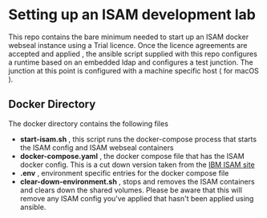 # Setting up an ISAM development lab
This repo contains the bare minimum needed to start up an ISAM docker webseal instance using a Trial licence.
Once the licence agreements are accepted and applied , the ansible script supplied with this repo configures
a runtime based on an embedded ldap and configures a test junction. The junction at this point is configured with
a machine specific host ( for macOS ). 

## Docker Directory
The docker directory contains the following files
 - **start-isam.sh** , this script runs the docker-compose process that starts the ISAM config and ISAM webseal containers
 - **docker-compose.yaml** , the docker compose file that has the ISAM docker config. This is a cut down version taken from the [IBM ISAM site](https://www.ibm.com/support/knowledgecenter/en/SSPREK_9.0.6/com.ibm.isam.doc/admin/concept/con_docker_compose.html)
 - **.env** , environment specific entries for the docker compose file
 - **clear-down-environment.sh** , stops and removes the ISAM containers and clears down the shared volumes. Please be aware that 
   this will remove any ISAM config you've applied that hasn't been applied using ansible.
